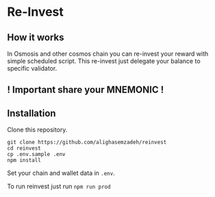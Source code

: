 # Re-Invest

## How it works
In Osmosis and other cosmos chain you can re-invest your reward with simple scheduled script.
This re-invest just delegate your balance to specific validator.

## ! Important share your MNEMONIC !

## Installation

Clone this repository.
```shell
git clone https://github.com/alighasemzadeh/reinvest
cd reinvest
cp .env.sample .env
npm install
```

Set your chain and wallet data in `.env`.

To run reinvest just run `npm run prod`

